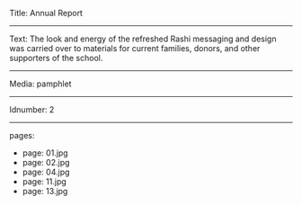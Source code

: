 Title: Annual Report

----

Text: The look and energy of the refreshed Rashi messaging and design was carried over to materials for current families, donors, and other supporters of the school.

----

Media: pamphlet

----

Idnumber: 2

----

pages:

-
  page: 01.jpg
-
  page: 02.jpg
-
  page: 04.jpg
-
  page: 11.jpg
-
  page: 13.jpg

